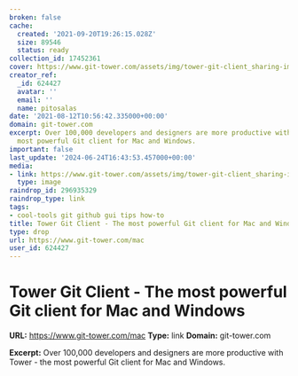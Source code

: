 ```yaml
---
broken: false
cache:
  created: '2021-09-20T19:26:15.028Z'
  size: 89546
  status: ready
collection_id: 17452361
cover: https://www.git-tower.com/assets/img/tower-git-client_sharing-image.1628665146.png
creator_ref:
  _id: 624427
  avatar: ''
  email: ''
  name: pitosalas
date: '2021-08-12T10:56:42.335000+00:00'
domain: git-tower.com
excerpt: Over 100,000 developers and designers are more productive with Tower - the
  most powerful Git client for Mac and Windows.
important: false
last_update: '2024-06-24T16:43:53.457000+00:00'
media:
- link: https://www.git-tower.com/assets/img/tower-git-client_sharing-image.1628665146.png
  type: image
raindrop_id: 296935329
raindrop_type: link
tags:
- cool-tools git github gui tips how-to
title: Tower Git Client - The most powerful Git client for Mac and Windows
type: drop
url: https://www.git-tower.com/mac
user_id: 624427
---
```


# Tower Git Client - The most powerful Git client for Mac and Windows

**URL:** https://www.git-tower.com/mac
**Type:** link
**Domain:** git-tower.com

**Excerpt:** Over 100,000 developers and designers are more productive with Tower - the most powerful Git client for Mac and Windows.
